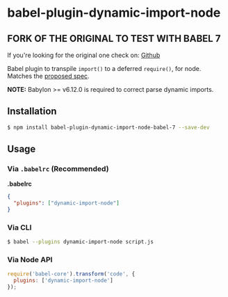 # babel-plugin-dynamic-import-node

## FORK OF THE ORIGINAL TO TEST WITH BABEL 7

If you're looking for the original one check on: [Github](https://github.com/airbnb/babel-plugin-dynamic-import-node)

Babel plugin to transpile `import()` to a deferred `require()`, for node. Matches the [proposed spec](https://github.com/domenic/proposal-import-function).

**NOTE:** Babylon >= v6.12.0 is required to correct parse dynamic imports.

## Installation

```sh
$ npm install babel-plugin-dynamic-import-node-babel-7 --save-dev
```

## Usage

### Via `.babelrc` (Recommended)

**.babelrc**

```json
{
  "plugins": ["dynamic-import-node"]
}
```

### Via CLI

```sh
$ babel --plugins dynamic-import-node script.js
```

### Via Node API

```javascript
require('babel-core').transform('code', {
  plugins: ['dynamic-import-node']
});
```
